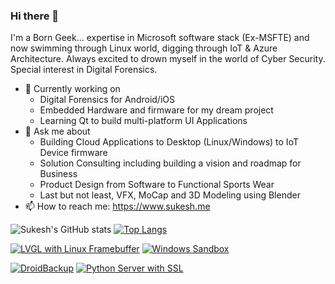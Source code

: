 ### Hi there 👋
I'm a Born Geek... expertise in Microsoft software stack (Ex-MSFTE) and now swimming through Linux world, digging through IoT & Azure Architecture. Always excited to drown myself in the world of Cyber Security. Special interest in Digital Forensics.

- 🔭 Currently working on 
  - Digital Forensics for Android/iOS 
  - Embedded Hardware and firmware for my dream project
  - Learning Qt to build multi-platform UI Applications
- 💬 Ask me about 
	- Building Cloud Applications to Desktop (Linux/Windows) to IoT Device firmware
	- Solution Consulting including building a vision and roadmap for Business
	- Product Design from Software to Functional Sports Wear
	- Last but not least, VFX, MoCap and 3D Modeling using Blender
- 📫 How to reach me: https://www.sukesh.me

![Sukesh's GitHub stats](https://github-readme-stats.vercel.app/api?username=sukesh-ak&show_icons=true&theme=dark&count_private=true&card_width=400) [![Top Langs](https://github-readme-stats.vercel.app/api/top-langs/?username=sukesh-ak&layout=compact&theme=dark&card_width=350)](https://www.sukesh.me)

[![LVGL with Linux Framebuffer](https://github-readme-stats.vercel.app/api/pin/?username=sukesh-ak&repo=Linux-LVGL-Frame-Buffer&theme=highcontrast&card_width=350)](https://github.com/sukesh-ak/Linux-LVGL-Frame-Buffer) [![Windows Sandbox](https://github-readme-stats.vercel.app/api/pin/?username=sukesh-ak&repo=Windows-Sandbox-with-VSCODE&theme=highcontrast&card_width=350)](https://github.com/sukesh-ak/Windows-Sandbox-with-VSCODE) 

[![DroidBackup](https://github-readme-stats.vercel.app/api/pin/?username=sukesh-ak&repo=DroidBackup&theme=highcontrast&card_width=350)](https://github.com/sukesh-ak/DroidBackup)
[![Python Server with SSL](https://github-readme-stats.vercel.app/api/pin/?username=sukesh-ak&repo=pythonwsssl&theme=highcontrast&card_width=350)](https://github.com/sukesh-ak/pythonwsssl)
